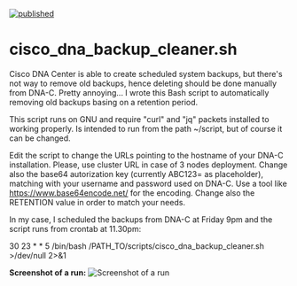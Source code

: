 [![published](https://static.production.devnetcloud.com/codeexchange/assets/images/devnet-published.svg)](https://developer.cisco.com/codeexchange/github/repo/ste-giraldo/cisco-dna-backup-cleaner)

# cisco_dna_backup_cleaner.sh
Cisco DNA Center is able to create scheduled system backups, but there's not way to remove old backups, hence deleting should be done manually from DNA-C. Pretty annoying...
I wrote this Bash script to automatically removing old backups basing on a retention period. 

This script runs on GNU and require "curl" and "jq" packets installed to working properly. Is intended to run from the path ~/script, but of course it can be changed.

Edit the script to change the URLs pointing to the hostname of your DNA-C installation. Please, use cluster URL in case of 3 nodes deployment.
Change also the base64 autorization key (currently ABC123= as placeholder), matching with your username and password used on DNA-C. Use a tool like https://www.base64encode.net/ for the encoding. 
Change also the RETENTION value in order to match your needs.

In my case, I scheduled the backups from DNA-C at Friday 9pm and the script runs from crontab at 11.30pm:

30 23 * * 5 /bin/bash /PATH_TO/scripts/cisco_dna_backup_cleaner.sh >/dev/null 2>&1

**Screenshot of a run:**
![Screenshot of a run](https://i.imgur.com/MTdt5dT.jpg)
